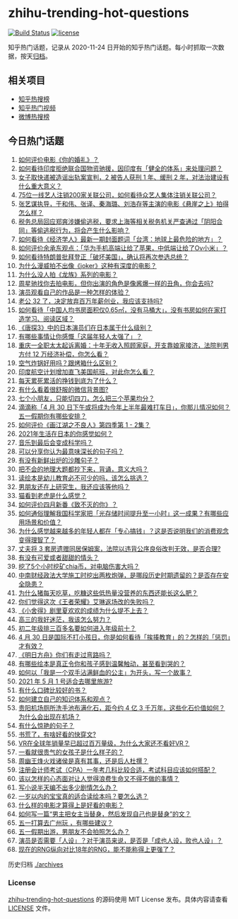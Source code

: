 # zhihu-trending-hot-questions

[![Build Status](https://github.com/justjavac/zhihu-trending-hot-questions/workflows/ci/badge.svg?branch=master)](https://github.com/justjavac/zhihu-trending-hot-questions/actions)
[![license](https://img.shields.io/github/license/justjavac/zhihu-trending-hot-questions)](https://github.com/justjavac/zhihu-trending-hot-questions/blob/master/LICENSE)

知乎热门话题，记录从 2020-11-24 日开始的知乎热门话题。每小时抓取一次数据，按天[归档](./archives)。

## 相关项目

- [知乎热搜榜](https://github.com/justjavac/zhihu-trending-top-search)
- [知乎热门视频](https://github.com/justjavac/zhihu-trending-hot-video)
- [微博热搜榜](https://github.com/justjavac/weibo-trending-hot-search)

## 今日热门话题

<!-- BEGIN -->
<!-- 最后更新时间 Sat May 01 2021 05:01:39 GMT+0800 (China Standard Time) -->

1. [如何评价电影《你的婚礼》？](https://www.zhihu.com/question/437513111)
2. [如何看待印度拒绝联合国物资驰援，因印度有「健全的体系」来处理问题？](https://www.zhihu.com/question/457285008)
3. [女子取快递被造谣出轨案宣判，2 被告人获刑 1 年、缓刑 2
   年，对法治建设有什么重大意义？](https://www.zhihu.com/question/457266748)
4. [75位一线艺人注销200家关联公司，如何看待众艺人集体注销关联公司？](https://www.zhihu.com/question/457181415)
5. [张艺谋执导，于和伟、张译、秦海璐、刘浩存等主演的电影《悬崖之上》拍得怎么样？](https://www.zhihu.com/question/398744121)
6. [税务总局回应郑爽涉嫌偷逃税，要求上海等相关税务机关严查通过「阴阳合同」等偷逃税行为，将会产生什么影响？](https://www.zhihu.com/question/457264887)
7. [如何看待《经济学人》最新一期封面题词「台湾：地球上最危险的地方」？](https://www.zhihu.com/question/457260755)
8. [如何评价余承东观点：「华为手机高端让给了苹果，中低端让给了Ov小米」？](https://www.zhihu.com/question/457258690)
9. [如何看待特朗普批拜登正「破坏美国」，确认将再次参选总统？](https://www.zhihu.com/question/457256439)
10. [为什么漫威拍不出像《joker》这种有深度的电影？](https://www.zhihu.com/question/456837407)
11. [为什么没人拍《龙族》系列的电影？](https://www.zhihu.com/question/448178834)
12. [周星驰找你去拍电影，但你出演的角色是像酱爆一样的丑角，你会去吗?](https://www.zhihu.com/question/453812398)
13. [演员观看自己的作品是一种怎样的体验？](https://www.zhihu.com/question/294472677)
14. [老公 32 了，决定放弃百万年薪创业，我应该支持吗?](https://www.zhihu.com/question/447327404)
15. [如何看待「中国人均书房面积仅0.65㎡，没有马桶大」，没有书房如何在家打造学习、阅读区域？](https://www.zhihu.com/question/456014343)
16. [《唐探3》中的日本演员们在日本属于什么级别？](https://www.zhihu.com/question/444896076)
17. [有哪些事情让你感慨「这届年轻人太强了」？](https://www.zhihu.com/question/456812148)
18. [重庆一全职太太起诉离婚：十年无收入照顾家庭，开支靠娘家接济，法院判男方付 12
    万经济补偿，你怎么看？](https://www.zhihu.com/question/457146913)
19. [空气炸锅好用吗？跟烤箱什么区别？](https://www.zhihu.com/question/291230420)
20. [印度航空计划增加直飞美国航班，对此你怎么看？](https://www.zhihu.com/question/457239121)
21. [每天累死累活的挣钱到底为了什么？](https://www.zhihu.com/question/456067816)
22. [有什么看着很舒服的微信背景图?](https://www.zhihu.com/question/388752043)
23. [七个小朋友，只能切四刀，怎么把三个苹果均分？](https://www.zhihu.com/question/297440538)
24. [滴滴称「4 月 30
    日下午或将成为今年上半年最难打车日」，你那儿情况如何？五一假期你有哪些安排？](https://www.zhihu.com/question/457167453)
25. [如何评价《画江湖之不良人》第四季第 1 - 2集？](https://www.zhihu.com/question/456851431)
26. [2021年生活在日本的你感觉如何？](https://www.zhihu.com/question/455934810)
27. [音乐到最后会变成科学吗？](https://www.zhihu.com/question/455907368)
28. [可以分享你认为最意味深长的句子吗？](https://www.zhihu.com/question/455777176)
29. [有没有新鲜出炉的沙雕句子？](https://www.zhihu.com/question/451404478)
30. [把不会的地理大题都抄下来，背诵，意义大吗？](https://www.zhihu.com/question/444879198)
31. [读绘本是幼儿教育必不可少的吗，该怎么挑选？](https://www.zhihu.com/question/439146316)
32. [男朋友还在上研究生，我还应该等他吗？](https://www.zhihu.com/question/455432407)
33. [猫看到老虎是什么感觉？](https://www.zhihu.com/question/455697352)
34. [如何评价四月新番《致不灭的你》？](https://www.zhihu.com/question/454515151)
35. [如何通俗理解我国科学家把「光存储时间提升至一小时」这一成果？有哪些应用场景和价值？](https://www.zhihu.com/question/456553305)
36. [为什么感觉越来越多的年轻人都在「专心搞钱」？这是否说明我们的消费观念变得理智了？](https://www.zhihu.com/question/457140241)
37. [丈夫将 3
    套房遗赠同居保姆案，法院以违背公序良俗改判无效，是否合理?](https://www.zhihu.com/question/457149946)
38. [有没有可爱或者甜甜的情头？](https://www.zhihu.com/question/391413854)
39. [挖了5个小时挖矿chia币，对电脑伤害大吗？](https://www.zhihu.com/question/454866562)
40. [中南财经政法大学施工时挖出两枚炮弹，是哪段历史时期遗留的？是否存在安全隐患？](https://www.zhihu.com/question/457122815)
41. [为什么猪每天吃草，吃糠这些低热量没营养的东西还能长这么肥？](https://www.zhihu.com/question/450554480)
42. [你们觉得这次《王者荣耀》艾琳返场改的失败吗？](https://www.zhihu.com/question/455420512)
43. [《小舍得》剧里夏欢欢的成绩为什么提不上去？](https://www.zhihu.com/question/455735077)
44. [高三的我好迷茫，我该怎么努力？](https://www.zhihu.com/question/456263396)
45. [初二年级排三百多名要如何进入年级前十？](https://www.zhihu.com/question/447709781)
46. [4 月 30
    日是国际不打小孩日，你是如何看待「挨揍教育」的？怎样的「惩罚」才有效？](https://www.zhihu.com/question/391581129)
47. [《明日方舟》你们有走过弯路吗？](https://www.zhihu.com/question/452796365)
48. [有哪些绘本是真正令你和孩子感到温馨触动，甚至看到哭的？](https://www.zhihu.com/question/312239649)
49. [如何以「我是一个双手沾满鲜血的公主」为开头，写一个故事？](https://www.zhihu.com/question/442702619)
50. [2021 年 5 月 1 号适合去哪里旅游?](https://www.zhihu.com/question/449104465)
51. [有什么口碑比较好的书？](https://www.zhihu.com/question/441638696)
52. [如何建立自己的知识体系和观点？](https://www.zhihu.com/question/52782284)
53. [贵阳机场厕所洗手池布满化石，距今约 4 亿 3
    千万年，这些化石价值如何？为什么会出现在机场？](https://www.zhihu.com/question/456986321)
54. [有什么惊艳的句子？](https://www.zhihu.com/question/432528611)
55. [书荒了，有啥好看的快穿文?](https://www.zhihu.com/question/451673117)
56. [VR在全球年销量早已超过百万量级，为什么大家还不看好VR？](https://www.zhihu.com/question/455504976)
57. [一看就很贵气的女孩子是什么样子的？](https://www.zhihu.com/question/322175199)
58. [周幽王烽火戏诸侯是真有其事，还是后人杜撰？](https://www.zhihu.com/question/20836590)
59. [注册会计师考试（CPA）一年考几科比较合适，考试科目应该如何搭配？](https://www.zhihu.com/question/438621387)
60. [该以怎样的心态面对让人觉得浪费生命又不得不做的事情？](https://www.zhihu.com/question/457093118)
61. [写小说半天编不出多少剧情怎么办？](https://www.zhihu.com/question/312977699)
62. [一岁以内的宝宝真的适合读绘本吗？要怎么选？](https://www.zhihu.com/question/456575498)
63. [什么样的电影才算得上是好看的电影？](https://www.zhihu.com/question/437729822)
64. [如何写一篇“男主把女主当替身，然后发现自己也是替身”的文？](https://www.zhihu.com/question/437395484)
65. [五一打算去广州玩 ，有哪些建议？](https://www.zhihu.com/question/454725222)
66. [五一假期出游，男朋友不会拍照怎么办？](https://www.zhihu.com/question/456855235)
67. [演员是否需要「人设」？对于演员来说，是否是「成也人设，败也人设」？](https://www.zhihu.com/question/266121028)
68. [现在的RNG纵向对比18年的RNG，能不能称得上更强了？](https://www.zhihu.com/question/450488501)

<!-- END -->

历史归档 [./archives](./archives)

### License

[zhihu-trending-hot-questions](https://github.com/justjavac/zhihu-trending-hot-questions)
的源码使用 MIT License 发布。具体内容请查看 [LICENSE](./LICENSE) 文件。
